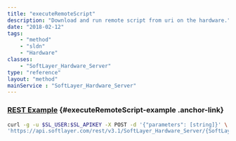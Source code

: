 ```yaml
---
title: "executeRemoteScript"
description: "Download and run remote script from uri on the hardware."
date: "2018-02-12"
tags:
    - "method"
    - "sldn"
    - "Hardware"
classes:
    - "SoftLayer_Hardware_Server"
type: "reference"
layout: "method"
mainService : "SoftLayer_Hardware_Server"
---
```


### [REST Example](#executeRemoteScript-example) <a href="/article/rest/"><i class="fas fa-question"></i></a> {#executeRemoteScript-example .anchor-link} 
```bash
curl -g -u $SL_USER:$SL_APIKEY -X POST -d '{"parameters": [string]}' \
'https://api.softlayer.com/rest/v3.1/SoftLayer_Hardware_Server/{SoftLayer_Hardware_ServerID}/executeRemoteScript'
```
